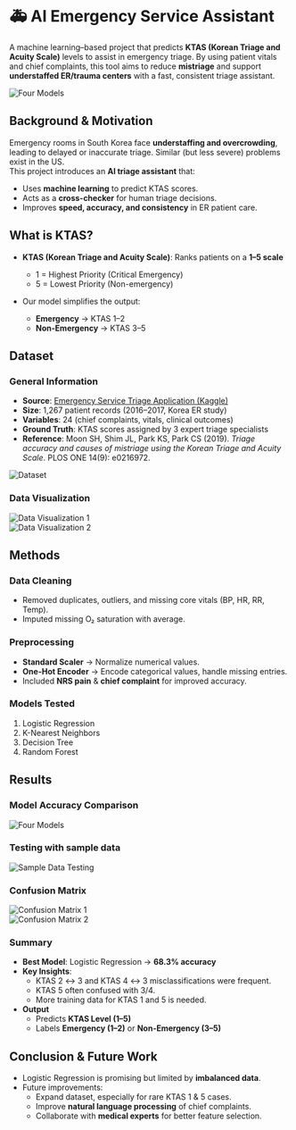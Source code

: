 # 🚑 AI Emergency Service Assistant  

A machine learning–based project that predicts **KTAS (Korean Triage and Acuity Scale)** levels to assist in emergency triage. By using patient vitals and chief complaints, this tool aims to reduce **mistriage** and support **understaffed ER/trauma centers** with a fast, consistent triage assistant.

![Four Models](https://github.com/yerin16/ai-diagnosis-assistant/blob/main/images/models.png?raw=true)

## Background & Motivation
Emergency rooms in South Korea face **understaffing and overcrowding**, leading to delayed or inaccurate triage. Similar (but less severe) problems exist in the US.  
This project introduces an **AI triage assistant** that:
- Uses **machine learning** to predict KTAS scores.  
- Acts as a **cross-checker** for human triage decisions.  
- Improves **speed, accuracy, and consistency** in ER patient care. 


## What is KTAS?
- **KTAS (Korean Triage and Acuity Scale)**: Ranks patients on a **1–5 scale**  
  - 1 = Highest Priority (Critical Emergency)  
  - 5 = Lowest Priority (Non-emergency)  

- Our model simplifies the output:  
    - **Emergency** → KTAS 1–2  
    - **Non-Emergency** → KTAS 3–5  


## Dataset

### General Information
- **Source**: [Emergency Service Triage Application (Kaggle)](https://www.kaggle.com/datasets/ilkeryildiz/emergency-service-triage-application/data)  
- **Size**: 1,267 patient records (2016–2017, Korea ER study)  
- **Variables**: 24 (chief complaints, vitals, clinical outcomes)  
- **Ground Truth**: KTAS scores assigned by 3 expert triage specialists  
- **Reference**: Moon SH, Shim JL, Park KS, Park CS (2019). *Triage accuracy and causes of mistriage using the Korean Triage and Acuity Scale*. PLOS ONE 14(9): e0216972.  

![Dataset](https://github.com/yerin16/ai-diagnosis-assistant/blob/main/images/dataset.png?raw=true)

### Data Visualization
![Data Visualization 1](https://github.com/yerin16/ai-diagnosis-assistant/blob/main/images/visualization-1.png?raw=true)\
![Data Visualization 2](https://github.com/yerin16/ai-diagnosis-assistant/blob/main/images/visualization-2.png?raw=true)

## Methods

### Data Cleaning
- Removed duplicates, outliers, and missing core vitals (BP, HR, RR, Temp).  
- Imputed missing O₂ saturation with average.  

### Preprocessing
- **Standard Scaler** → Normalize numerical values.  
- **One-Hot Encoder** → Encode categorical values, handle missing entries.  
- Included **NRS pain** & **chief complaint** for improved accuracy.  

### Models Tested
1. Logistic Regression  
2. K-Nearest Neighbors  
3. Decision Tree  
4. Random Forest  


## Results

### Model Accuracy Comparison
![Four Models](https://github.com/yerin16/ai-diagnosis-assistant/blob/main/images/models.png?raw=true) 

### Testing with sample data
![Sample Data Testing](https://github.com/yerin16/ai-diagnosis-assistant/blob/main/images/output.png?raw=true)

### Confusion Matrix
![Confusion Matrix 1](https://github.com/yerin16/ai-diagnosis-assistant/blob/main/images/cm-1.png?raw=true)\
![Confusion Matrix 2](https://github.com/yerin16/ai-diagnosis-assistant/blob/main/images/cm-2.png?raw=true)

### Summary
- **Best Model**: Logistic Regression → **68.3% accuracy**  
- **Key Insights**:  
  - KTAS 2 ↔ 3 and KTAS 4 ↔ 3 misclassifications were frequent.  
  - KTAS 5 often confused with 3/4.  
  - More training data for KTAS 1 and 5 is needed.  
- **Output**
    - Predicts **KTAS Level (1–5)**  
    - Labels **Emergency (1–2)** or **Non-Emergency (3–5)**  


## Conclusion & Future Work
- Logistic Regression is promising but limited by **imbalanced data**.  
- Future improvements:  
  - Expand dataset, especially for rare KTAS 1 & 5 cases.  
  - Improve **natural language processing** of chief complaints.  
  - Collaborate with **medical experts** for better feature selection.  

